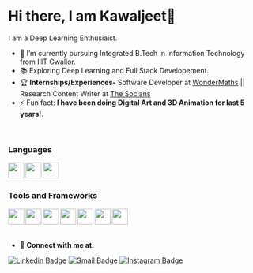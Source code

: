 # Hi there, I am Kawaljeet👋

I am a Deep Learning Enthusiaist. 

  
- 🔭 I’m currently pursuing Integrated B.Tech in Information Technology from [IIIT Gwalior](https://www.iiitm.ac.in/index.php/en/).
- :books: Exploring Deep Learning and Full Stack Developement.  
- :trophy: **Internships/Experiences-** Software Developer at [WonderMaths](https://www.wondermaths.com/) || Research Content Writer at [The Socians](https://www.thesocians.com/)
- ⚡ Fun fact: **I have been doing Digital Art and 3D Animation for last 5 years!**.

<br/>

### Languages
<img align="left" height="32" width="32" src="https://cdn.jsdelivr.net/npm/simple-icons@v3/icons/cplusplus.svg" />
<img align="left" height="32" width="32" src="https://cdn.jsdelivr.net/npm/simple-icons@v3/icons/javascript.svg" />
<img align="left" height="32" width="32" src="https://cdn.jsdelivr.net/npm/simple-icons@v3/icons/python.svg" />

<br/>
<br/>


### Tools and Frameworks
<img align="left" height="32" width="32" src="https://cdn.jsdelivr.net/npm/simple-icons@v3/icons/html5.svg" />
<img align="left" height="32" width="32" src="https://cdn.jsdelivr.net/npm/simple-icons@v3/icons/bootstrap.svg" />
<img align="left" height="32" width="32" src="https://cdn.jsdelivr.net/npm/simple-icons@v3/icons/javascript.svg" />
<img align="left" height="32" width="32" src="https://cdn.jsdelivr.net/npm/simple-icons@v3/icons/node-dot-js.svg" />
<img align="left" height="32" width="32" src="https://cdn.jsdelivr.net/npm/simple-icons@v3/icons/react.svg" />
<img align="left" height="32" width="32" src="https://cdn.jsdelivr.net/npm/simple-icons@3/icons/mongodb.svg" />
<img align="left" height="32" width="32" src="https://cdn.jsdelivr.net/npm/simple-icons@3/icons/firebase.svg" />

<br/>
<br/>
<br/>

- :handshake:  **Connect with me at:**                                                                                                                                             

[![Linkedin Badge](https://img.shields.io/badge/-Kawaljeet%20Singh%20Batra-blue?style=flat-square&logo=Linkedin&logoColor=white&link=https://www.linkedin.com/in/kawaljeetsinghbatra/)](https://www.linkedin.com/in/kawaljeetsinghbatra/)                                    [![Gmail Badge](https://img.shields.io/badge/-batrakawaljeetsingh@gmail.com-c14438?style=flat-square&logo=Gmail&logoColor=white&link=mailto:batrakawaljeetsingh@gmail.com)](mailto:batrakawaljeetsingh@gmail.com)                                                                                                                                            [![Instagram Badge](https://img.shields.io/badge/-@Kawaljeet_SB-e4405f?style=flat-square&labelColor=f94877&logo=instagram&logoColor=white&link=https://https://www.instagram.com/Kawaljeet_SB/)](https://www.instagram.com/Kawaljeet_SB/)                              
<!---
[![Gmail Badge](https://img.shields.io/badge/-shambhavishandilya01@gmail.com-c14438?style=flat-square&logo=Gmail&logoColor=white&link=mailto:shambhavishandilya01@gmail.com)](mailto:shambhavishandilya01@gmail.com) 
[![Instagram Badge](https://img.shields.io/badge/-@savi.1311-e4405f?style=flat-square&labelColor=f94877&logo=instagram&logoColor=white&link=https://www.instagram.com/savi.1311/)]
-->
<!--- 😄 Pronouns: ... -->
<!--
- 👯 I’m looking to collaborate on ...
- 🤔 I’m looking for help with ...
[<img align = "left" width = "22px" src = "https://raw/githubusercontent.com/iconic/open-iconic/master/svg/globe.svg" />][website]
- 📫 Contact me at: batrakawaljeetsingh@gmail.com
- 💬 Ask me about ... -->
